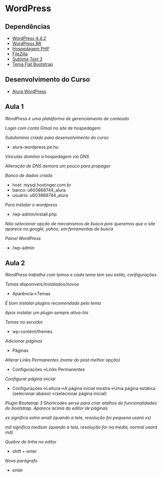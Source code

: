 # WordPress

## Dependências
* [WordPress 4.4.2](https://s3.amazonaws.com/caelum-online-public/wordpress/wordpres-i-e-ii-materiais-alura.zip)
* [WordPress BR](https://br.wordpress.org/)
* [Hospedagem PHP](https://www.hostinger.com.br/)
* [FileZilla](https://filezilla-project.org/)
* [Sublime Text 3](https://www.sublimetext.com/3)
* [Tema Flat Bootstrap](https://br.wordpress.org/themes/flat-bootstrap/)

## Desenvolvimento do Curso
* [Alura WordPress](http://alura-wordpress.pe.hu/)

## Aula 1

*WordPress é uma plataforma de gerenciamento de conteúdo*

*Login com conta Gmail no site de hospedagem*

*Subdominio criado para desenvolvimento do curso*
* alura-wordpress.pe.hu

*Vinculas domínio a hospedagem via DNS*

*Alteração de DNS demora um pouco para propagar*

*Banco de dados criado*
* host: mysql.hostinger.com.br
* banco: u603868744_alura
* usuário: u603868744_alura

*Para instalar o wordpress*
* /wp-admin/install.php

*Não selecionar opção de mecanismos de busca pois queremos que o site aparece no google, yahoo, em ferramentas de busca*

*Painel WordPress*
* /wp-admin

## Aula 2

*WordPress trabalha com temos e cada tema tem seu estilo, configurações*

*Temas disponíveis/instalados/novos*
* Aparência->Temas

*É bom instalar plugins recomendado pelo tema*

*Após instalar um plugin sempre ativa-lós*

*Temas no servidor*
* wp-content/themes

*Adicionar páginas*
* Páginas

*Alterar Links Permanentes (nome do post melhor opção)*
* Configurações->Links Permanentes

*Configurar página inicial*
* Configurações->Leitura->A página inicial mostra->Uma página estática (selecionar abaixo)->(selecionar página inicial)

*Plugin Bootstrap 3 Shortcodes serve para criar atalhos de funcionalidades do bootstrap. Aparece acima do editor de páginas*

*xs significa extra small (quando a tela, resolução for pequena usará xs)*

*md significa medium (quando a tela, resolução for na média, normal usará md)*

*Quebre de linha no editor*
* shift + enter

*Novo parágrafo*
* enter
